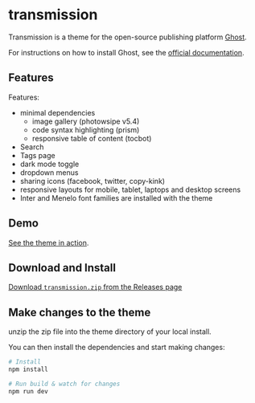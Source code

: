 # transmission

Transmission is a theme for the open-source publishing platform [Ghost](https://ghost.org/).

For instructions on how to install Ghost, see the [official documentation](https://ghost.org/help/).

## Features
Features:

- minimal dependencies
    - image gallery (photowsipe v5.4)
    - code syntax highlighting (prism)
    - responsive table of content (tocbot)
- Search
- Tags page
- dark mode toggle
- dropdown menus
- sharing icons (facebook, twitter, copy-kink)
- responsive layouts for mobile, tablet, laptops and desktop screens
- Inter and Menelo font families are installed with the theme

## Demo

[See the theme in action](https://smallworkshop.co.uk).

## Download and Install

[Download `transmission.zip` from the Releases page](https://github.com/nickabs/transmission/releases)

## Make changes to the theme

unzip the zip file into the theme directory of your local install.

You can then install the dependencies and start making changes:

```bash
# Install
npm install

# Run build & watch for changes
npm run dev
```
